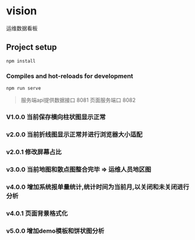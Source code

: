 # vision
运维数据看板

## Project setup
```
npm install
```

### Compiles and hot-reloads for development
```
npm run serve
```

> 服务端api提供数据接口 8081
   页面服务端口 8082

### V1.0.0 当前保存横向柱状图显示正常
### v2.0.0 当前折线图显示正常并进行浏览器大小适配
### v2.0.1 修改屏幕占比
### v3.0.0 当前地图和散点图整合完毕 => 运维人员地区图
### v4.0.0 增加系统报单量统计,统计时间为当前月,以关闭和未关闭进行分析
### v4.0.1 页面背景格式化
### v5.0.0 增加demo模板和饼状图分析
